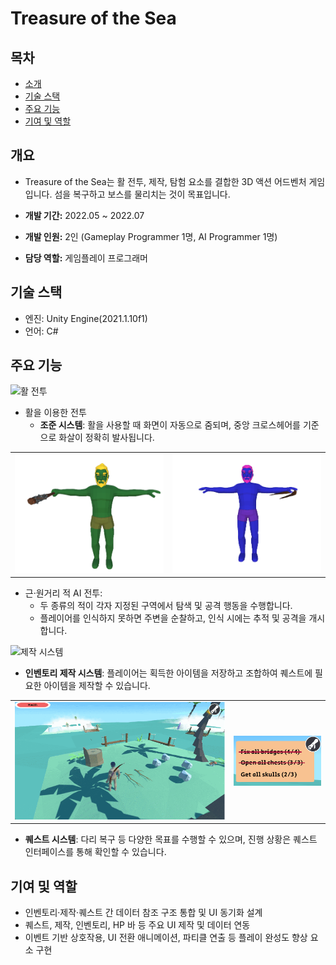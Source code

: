 # Treasure of the Sea

## 목차
- [소개](#개요)
- [기술 스택](#기술-스택)
- [주요 기능](#주요-기능)
- [기여 및 역할](#기여-및-역할)

## 개요
- Treasure of the Sea는 활 전투, 제작, 탐험 요소를 결합한 3D 액션 어드벤처 게임입니다.
섬을 복구하고 보스를 물리치는 것이 목표입니다.

- **개발 기간:** 2022.05 ~ 2022.07
- **개발 인원:** 2인 (Gameplay Programmer 1명, AI Programmer 1명)
- **담당 역할:** 게임플레이 프로그래머

## 기술 스택
- 엔진: Unity Engine(2021.1.10f1)
- 언어: C#

## 주요 기능
![활 전투](./Images/combat.gif)
+ 활을 이용한 전투
    - **조준 시스템**: 활을 사용할 때 화면이 자동으로 줌되며, 중앙 크로스헤어를 기준으로 화살이 정확히 발사됩니다.

<table>
  <tr>
    <td><img src="./Images/melee.png" width="100%" title="근거리 적"></td>
    <td><img src="./Images/ad.png" width="100%" title="원거리 적"></td>
  </tr>
</table>

+ 근·원거리 적 AI 전투:     
    + 두 종류의 적이 각자 지정된 구역에서 탐색 및 공격 행동을 수행합니다.
    + 플레이어를 인식하지 못하면 주변을 순찰하고, 인식 시에는 추적 및 공격을 개시합니다.

![제작 시스템](inven_crafting.gif)
- **인벤토리 제작 시스템**: 플레이어는 획득한 아이템을 저장하고 조합하여 퀘스트에 필요한 아이템을 제작할 수 있습니다.

<table>
  <tr>
    <td><img src="./Images/bridge_quest.gif" width="100%" title="다리 퀘스트"></td>
    <td><img src="./Images/quest_script_ui.png" width="100%" title="전체 퀘스트 현황"></td>
  </tr>
</table>

- **퀘스트 시스템**: 다리 복구 등 다양한 목표를 수행할 수 있으며, 진행 상황은 퀘스트 인터페이스를 통해 확인할 수 있습니다.

## 기여 및 역할
- 인벤토리·제작·퀘스트 간 데이터 참조 구조 통합 및 UI 동기화 설계  
- 퀘스트, 제작, 인벤토리, HP 바 등 주요 UI 제작 및 데이터 연동  
- 이벤트 기반 상호작용, UI 전환 애니메이션, 파티클 연출 등 플레이 완성도 향상 요소 구현
